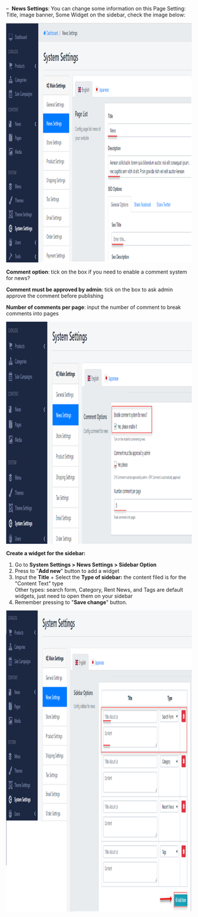 <p>&ndash; &nbsp;<strong>News Settings</strong>: You can change some information on this Page Setting: Title, image banner, Some Widget on the sidebar, check the image below:</p>
<p><img src="/assets/images/news-settings-1/9818999e7f9cfb96fc0230acbc83bef5.png" alt="" width="1277" height="650" /></p>
<p><strong>Comment option</strong>: tick on the box if you need to enable a comment system for news?</p>
<p><strong>Comment must be approved by admin</strong>: tick on the box to ask admin approve the comment before publishing</p>
<p><strong>Number of comments per page</strong>: input the number of comment to break comments into pages</p>
<p><img src="/assets/images/news-settings-1/a6194458dbbd7b3c24855111cbbd03e7.png" alt="" width="1136" height="603" /></p>
<p><strong>Create a widget for the sidebar:</strong></p>
<ol>
<li>Go to <strong>System Settings &gt; News Settings &gt; Sidebar Option</strong></li>
<li>Press to "<strong>Add new</strong>" button to add a widget</li>
<li>Input the <strong>Title</strong> + Select the <strong>Type of sidebar:</strong> the content filed is for the "Content Text" type<br />Other types: search form, Category, Rent News, and Tags are default widgets, just need to open them on your sidebar</li>
<li>Remember pressing to "<strong>Save change</strong>" button.</li>
</ol>
<p><img src="/assets/images/news-settings-1/8a48f0c93cb316809c575aa735fcbff6.png" alt="" width="1199" height="819" /></p>